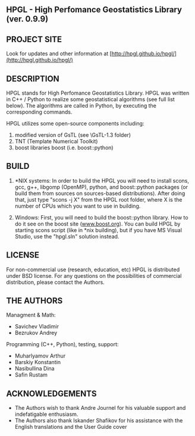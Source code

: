 ## HPGL - High Perfomance Geostatistics Library (ver. 0.9.9)

## PROJECT SITE

Look for updates and other information at [http://hpgl.github.io/hpgl/](http://hpgl.github.io/hpgl/)

## DESCRIPTION

HPGL stands for High Perfomance Geostatistics Library.
HPGL was written in C++ / Python to realize some geostatistical algorithms (see full list below). The algorithms are called in Python, by executing the corresponding commands. 

HPGL utilizes some open-source components including:

1. modified version of GsTL (see \GsTL-1.3 folder)
2. TNT (Template Numerical Toolkit)
3. boost libraries boost (i.e. boost::python)

## BUILD

1. *NIX systems:
In order to build the HPGL you will need to install scons, gcc, g++, libgomp (OpenMP), python, and boost::python packages (or build them from sources on sources-based distributions).
After doing that, just type "scons -j X" from the HPGL root folder, where X is the number of CPUs which you want to use in building.

2. Windows:
First, you will need to build the boost::python library. How to do it see on the boost site (www.boost.org).
You can build HPGL by starting scons script (like in *nix building), but if you have MS Visual Studio, use the "hpgl.sln" solution instead.

## LICENSE

For non-commercial use (research, education, etc) HPGL is distributed under BSD license.
For any questions on the possibilities of commercial distribution, please contact the Authors.

## THE AUTHORS

Managment & Math:

- Savichev Vladimir
- Bezrukov Andrey

Programming (C++, Python), testing, support:

- Muharlyamov Arthur
- Barskiy Konstantin
- Nasibullina Dina
- Safin Rustam

## ACKNOWLEDGEMENTS

- The Authors wish to thank Andre Journel for his valuable support and indefatigable enthusiasm.
- The Authors also thank Iskander Shafikov for his assistance with the English translations and the User Guide cover
